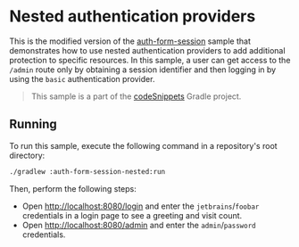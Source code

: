 # Nested authentication providers

This is the modified version of the [auth-form-session](../auth-form-session) sample that 
demonstrates how to use nested authentication providers to add additional protection to specific resources.
In this sample, a user can get access to the `/admin` route only by obtaining a session identifier and 
then logging in by using the `basic` authentication provider.
> This sample is a part of the [codeSnippets](../../README.md) Gradle project.

## Running
To run this sample, execute the following command in a repository's root directory:
```bash
./gradlew :auth-form-session-nested:run
```

Then, perform the following steps:
* Open [http://localhost:8080/login](http://localhost:8080/login) and enter the `jetbrains`/`foobar` credentials in a login page to see a greeting and visit count.
* Open [http://localhost:8080/admin](http://localhost:8080/admin) and enter the `admin`/`password` credentials.
